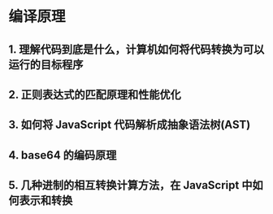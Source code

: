 # 编译原理

## 1. 理解代码到底是什么，计算机如何将代码转换为可以运行的目标程序

## 2. 正则表达式的匹配原理和性能优化

## 3. 如何将 JavaScript 代码解析成抽象语法树(AST)

## 4. base64 的编码原理

## 5. 几种进制的相互转换计算方法，在 JavaScript 中如何表示和转换
